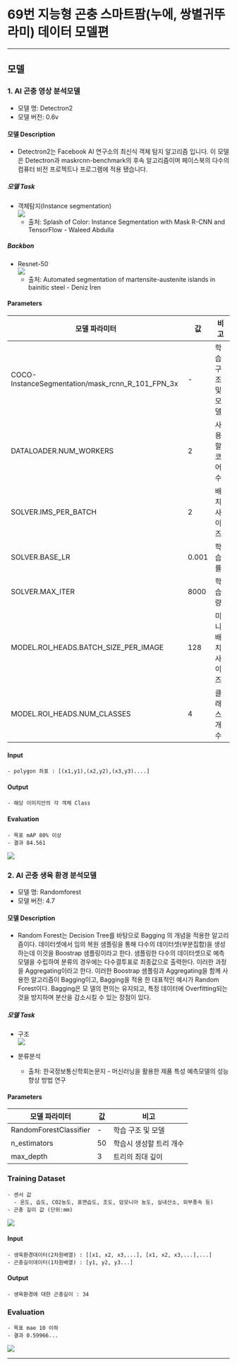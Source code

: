 # 69번 지능형 곤충 스마트팜(누에, 쌍별귀뚜라미) 데이터 모델편

---
## 모델
### 1. AI 곤충 영상 분석모델
- 모델 명: Detectron2
- 모델 버전: 0.6v

#### 모델 Description
- Detectron2는 Facebook AI 연구소의 최신식 객체 탐지 알고리즘 입니다. 이 모델은 Detectron과 maskrcnn-benchmark의 후속 알고리즘이며 페이스북의 다수의 컴퓨터 비전 프로젝트나 프로그램에 적용 됐습니다.

##### 모델 Task

 + 객체탐지(Instance segmentation)\
    <img src="image/img.png">
   + 출처: Splash of Color: Instance Segmentation with Mask R-CNN and TensorFlow -
Waleed Abdulla
##### Backbon
 + Resnet-50\
    <img src="image/img_1.png">
   - 출처: Automated segmentation of martensite-austenite islands in bainitic steel - Deniz İren
#### Parameters
| 모델 파라미터 | 값     | 비고         |
|---------|-------|------------|
| COCO-InstanceSegmentation/mask_rcnn_R_101_FPN_3x  | -     | 학습 구조 및 모델 |
| DATALOADER.NUM_WORKERS    | 2     | 사용할 코어 수   |
| SOLVER.IMS_PER_BATCH    | 2     | 배치 사이즈     |
| SOLVER.BASE_LR    | 0.001 | 학습률        |
| SOLVER.MAX_ITER   | 8000  | 학습량        |
| MODEL.ROI_HEADS.BATCH_SIZE_PER_IMAGE    | 128   | 미니배치 사이즈   |
| MODEL.ROI_HEADS.NUM_CLASSES   | 4     | 클래스 개수     |


#### Input
    - polygon 좌표 : [(x1,y1),(x2,y2),(x3,y3)....]

#### Output
    - 해당 이미지안의 각 객체 Class

#### Evaluation
    - 목표 mAP 80% 이상
    - 결과 84.561
<img src="image/img_7.png">

### 2. AI 곤충 생육 환경 분석모델
- 모델 명: Randomforest
- 모델 버전: 4.7

#### 모델 Description
 - Random Forest는 Decision Tree를 바탕으로 Bagging
의 개념을 적용한 알고리즘이다. 데이터셋에서 임의 복원 샘플링을 통해 
다수의 데이터셋(부분집합)을 생성하는데 이것을 Boostrap
샘플링이라고 한다. 샘플링한 다수의 데이터셋으로 예측모델을 수립하여 분류의 경우에는 다수결투표로
최종값으로 출력한다. 이러한 과정을 Aggregating이라고 한다. 이러한 Boostrap 샘플링과 Aggregating을 함께
사용한 알고리즘이 Bagging이고, Bagging을 적용
한 대표적인 예시가 Random Forest이다. Bagging은 모
델의 편의는 유지되고, 특정 데이터에 Overfitting되는
것을 방지하며 분산을 감소시킬 수 있는 장점이 있다.

##### 모델 Task

+ 구조\
    <img src="image/img_2.png">
+ 분류분석
    
  + 출처: 한국정보통신학회논문지 - 머신러닝을 활용한 제품 특성 예측모델의 성능향상 방법 연구

#### Parameters

| 모델 파라미터                              | 값      | 비고                   |
|--------------------------------------|--------|----------------------|
| RandomForestClassifier               | -      | 학습 구조 및 모델           |
| n_estimators                         | 50     | 학습시 생성할 트리 개수        |
| max_depth                            | 3      | 트리의 최대 깊이 |

### Training Dataset
    
    - 센서 값
      - 온도, 습도, CO2농도, 표면습도, 조도, 암모니아 농도, 실내산소, 외부풍속 등)
    - 곤충 길이 값 (단위:mm)
<img src="image/img_3.png">
    


#### Input
    - 생육환경데이터(2차원배열) : [[x1, x2, x3,...], [x1, x2, x3,...],...]
    - 곤충길이데이터(1차원배열) : [y1, y2, y3...]

#### Output
    - 생육환경에 대한 곤충길이 : 34

### Evaluation


    - 목표 mae 10 이하
    - 결과 0.59966...
<img src="image/img_4.png">


---


